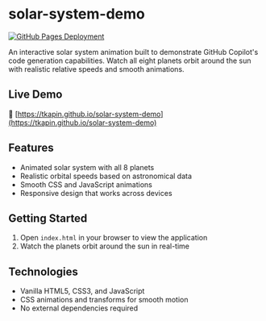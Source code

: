 # solar-system-demo

[![GitHub Pages Deployment](https://github.com/tkapin/solar-system-demo/actions/workflows/pages/pages-build-deployment/badge.svg)](https://github.com/tkapin/solar-system-demo/actions/workflows/pages/pages-build-deployment)

An interactive solar system animation built to demonstrate GitHub Copilot's code generation capabilities. Watch all eight planets orbit around the sun with realistic relative speeds and smooth animations.

## Live Demo
🚀 [https://tkapin.github.io/solar-system-demo](https://tkapin.github.io/solar-system-demo)

## Features
- Animated solar system with all 8 planets
- Realistic orbital speeds based on astronomical data
- Smooth CSS and JavaScript animations
- Responsive design that works across devices

## Getting Started
1. Open `index.html` in your browser to view the application
2. Watch the planets orbit around the sun in real-time

## Technologies
- Vanilla HTML5, CSS3, and JavaScript
- CSS animations and transforms for smooth motion
- No external dependencies required
